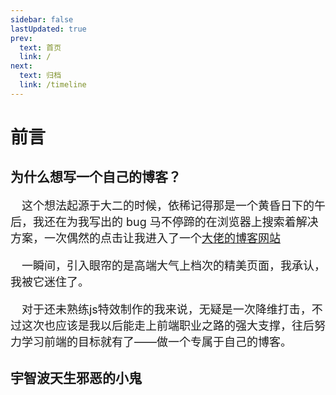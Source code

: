 ```yaml
---
sidebar: false
lastUpdated: true
prev:
  text: 首页
  link: /
next:
  text: 归档
  link: /timeline
---
```



# <my-title>前言</my-title>

## <my-title textColor_h="#1de7cc" lineColor="#1de7cc">为什么想写一个自己的博客？</my-title>

<text-block color="#3eaf7c" title="Preface">
<p style="text-indent:1em;font-size:18px;">
这个想法起源于大二的时候，依稀记得那是一个黄昏日下的午后，我还在为我写出的 bug 马不停蹄的在浏览器上搜索着解决方案，一次偶然的点击让我进入了一个<a href="https://2heng.xin/" target="_blank"><my-text  weight="bold">大佬的博客网站</my-text></a>

</p>
<p style="text-indent:1em;font-size:18px;">
一瞬间，引入眼帘的是高端大气上档次的精美页面，我承认，我被它迷住了。
</p>
<p style="text-indent:1em;font-size:18px;">
对于还未熟练js特效制作的我来说，无疑是一次降维打击，不过这次也应该是我以后能走上前端职业之路的强大支撑，往后努力学习前端的目标就有了——<my-text color="#4eaaff" weight="bold">做一个专属于自己的博客</my-text>。
</p>
</text-block>

## <my-title textColor_h="#1de7cc" lineColor="#1de7cc">宇智波天生邪恶的小鬼</my-title>

<text-block title="Video" color="rgb(85, 138, 238)">
<my-video  src="https://v26-web.douyinvod.com/76f6943aa4456d76f60292193c29860b/620783f7/video/tos/cn/tos-cn-ve-15-alinc2/ab13f3670402453d93fe0d8e7281f555/?a=6383&br=1499&bt=1499&cd=0|0|0|0&ch=5&cr=0&cs=0&cv=1&dr=0&ds=3&er=&ft=OyFYlOZZI0rE1lhzHTh9Ixn_pbsdMh3MtqY&l=202202121654010101501102101B617271&lr=all&mime_type=video_mp4&net=0&pl=0&qs=0&rc=MzRmN2g6ZjRzOjMzNGkzM0ApaGRnNGQ7NDtoNzNpZWk1Nmc1M2VhcjQwMHFgLS1kLS9zc18wNGMyYzBfMDQ0M2MvYC06Yw==&vl=&vr="/>
</text-block>

<video-init/>
